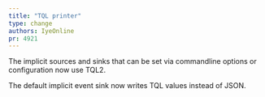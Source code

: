 ```yaml
---
title: "TQL printer"
type: change
authors: IyeOnline
pr: 4921
---
```


The implicit sources and sinks that can be set via commandline options or
configuration now use TQL2.

The default implicit event sink now writes TQL values instead of JSON.
